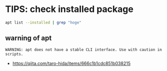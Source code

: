# TIPS: check installed package
```bash
apt list --installed | grep "hoge"
```
## warning of apt
```
WARNING: apt does not have a stable CLI interface. Use with caution in scripts.
```
- https://qiita.com/taro-hida/items/666c1b1cdc851b038215